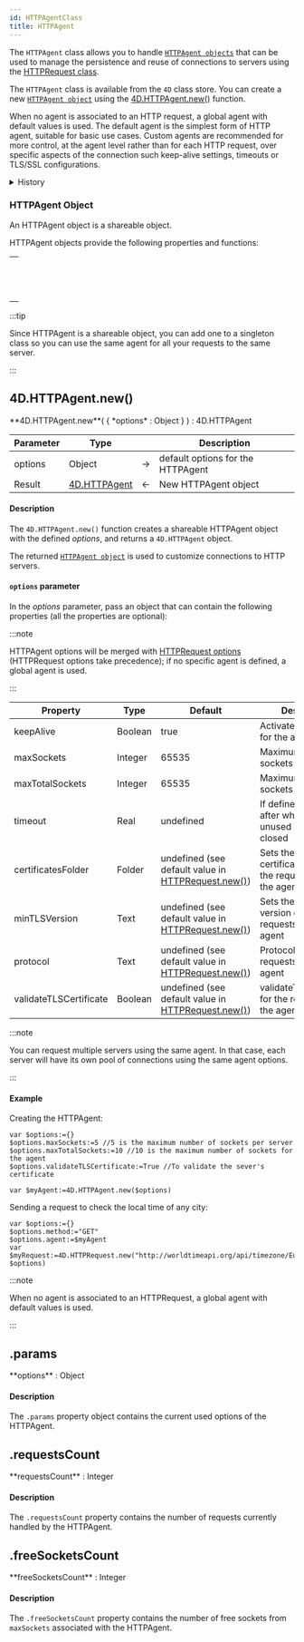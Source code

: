 ```yaml
---
id: HTTPAgentClass
title: HTTPAgent
---
```


The `HTTPAgent` class allows you to handle [`HTTPAgent objects`](#httpagent-object) that can be used to manage the persistence and reuse of connections to servers using the [HTTPRequest class](HTTPRequestClass.md).

The `HTTPAgent` class is available from the `4D` class store. You can create a new [`HTTPAgent object`](#httpagent-object) using the [4D.HTTPAgent.new()](#4dhttpagentnew) function.

When no agent is associated to an HTTP request, a global agent with default values is used. The default agent is the simplest form of HTTP agent, suitable for basic use cases. Custom agents are recommended for more control, at the agent level rather than for each HTTP request, over specific aspects of the connection such keep-alive settings, timeouts or TLS/SSL configurations.

<details><summary>History</summary>

|Release|Changes|
|---|---|
|20 R6|Class added|

</details>


### HTTPAgent Object

An HTTPAgent object is a shareable object.

HTTPAgent objects provide the following properties and functions:

||
|---|
|[<!-- INCLUDE #HTTPAgentClass.params.Syntax -->](#params)<br/><!-- INCLUDE #HTTPAgentClass.params.Summary -->|
|[<!-- INCLUDE #HTTPAgentClass.requestsCount.Syntax -->](#requestscount)<br/><!-- INCLUDE #HTTPAgentClass.requestsCount.Summary -->|
|[<!-- INCLUDE #HTTPAgentClass.freeSocketsCount.Syntax -->](#freesocketscount)<br/><!-- INCLUDE #HTTPAgentClass.freeSocketsCount.Summary -->|

:::tip 

Since HTTPAgent is a shareable object, you can add one to a singleton class so you can use the same agent for all your requests to the same server.

:::


## 4D.HTTPAgent.new()

<!-- REF #4D.HTTPAgent.new().Syntax -->**4D.HTTPAgent.new**( { *options* : Object } ) : 4D.HTTPAgent<!-- END REF -->


<!-- REF #4D.HTTPAgent.new().Params -->
|Parameter|Type||Description|
|---------|--- |:---:|------|
|options|Object|->|default options for the HTTPAgent|
|Result|[4D.HTTPAgent](#httpagent-object)|<-|New HTTPAgent object|
<!-- END REF -->

#### Description

The `4D.HTTPAgent.new()` function <!-- REF #4D.HTTPAgent.new().Summary -->creates a shareable HTTPAgent object with the defined *options*, and returns a `4D.HTTPAgent` object<!-- END REF -->.

The returned [`HTTPAgent object`](#httpagent-object) is used to customize connections to HTTP servers.


#### `options` parameter

In the *options* parameter, pass an object that can contain the following properties (all the properties are optional):

:::note 

HTTPAgent options will be merged with [HTTPRequest options](HTTPRequestClass.md#4dhttprequestnew) (HTTPRequest options take precedence); if no specific agent is defined, a global agent is used.

:::

|Property|Type|Default|Description|
|---|---|---|---|
| keepAlive              |Boolean | true      |Activates keep alive for the agent                                            |
| maxSockets             |Integer| 65535     |Maximum number of sockets per server                                                 |
| maxTotalSockets        |Integer| 65535     |Maximum number of sockets for the agent                                     |
| timeout                |Real| undefined |If defined, timeout after which an unused socket is closed                   |
| certificatesFolder     |Folder| undefined (see default value in [HTTPRequest.new()](HTTPRequestClass.md#options-parameter)) |Sets the active client certificates folder for the requests using the agent |
| minTLSVersion          |Text| undefined (see default value in [HTTPRequest.new()](HTTPRequestClass.md#options-parameter)) |Sets the minimum version of TLS for the requests using this agent            |
| protocol               |Text| undefined (see default value in [HTTPRequest.new()](HTTPRequestClass.md#options-parameter)) |Protocol used for the requests using the agent                              |
| validateTLSCertificate |Boolean| undefined (see default value in [HTTPRequest.new()](HTTPRequestClass.md#options-parameter)) | validateTLSCertificate for the requests using the agent|

:::note
 
You can request multiple servers using the same agent. In that case, each server will have its own pool of connections using the same agent options.

:::

#### Example

Creating the HTTPAgent:

```4d
var $options:={}
$options.maxSockets:=5 //5 is the maximum number of sockets per server
$options.maxTotalSockets:=10 //10 is the maximum number of sockets for the agent
$options.validateTLSCertificate:=True //To validate the sever's certificate

var $myAgent:=4D.HTTPAgent.new($options)

```

Sending a request to check the local time of any city:

```4d
var $options:={}
$options.method:="GET"
$options.agent:=$myAgent
var $myRequest:=4D.HTTPRequest.new("http://worldtimeapi.org/api/timezone/Europe/Paris"; $options) 

```

:::note 

When no agent is associated to an HTTPRequest, a global agent with default values is used.

:::

<!-- REF HTTPAgentClass.params.Desc -->
## .params

<!-- REF #HTTPAgentClass.params.Syntax -->**options** : Object<!-- END REF -->

#### Description

The `.params` property object contains <!-- REF #HTTPAgentClass.params.Summary -->the current used options of the HTTPAgent<!-- END REF -->.

<!-- END REF -->

<!-- REF HTTPAgentClass.requestsCount.Desc -->
## .requestsCount

<!-- REF #HTTPAgentClass.requestsCount.Syntax -->**requestsCount** : Integer<!-- END REF -->

#### Description

The `.requestsCount` property contains <!-- REF #HTTPAgentClass.requestsCount.Summary -->the number of requests currently handled by the HTTPAgent<!-- END REF -->.

<!-- END REF -->

<!-- REF HTTPAgentClass.freeSocketsCount.Desc -->

## .freeSocketsCount

<!-- REF #HTTPAgentClass.freeSocketsCount.Syntax -->**freeSocketsCount** : Integer<!-- END REF -->

#### Description

The `.freeSocketsCount` property contains <!-- REF #HTTPAgentClass.freeSocketsCount.Summary -->the number of free sockets from `maxSockets` associated with the HTTPAgent<!-- END REF -->.

<!-- END REF -->


